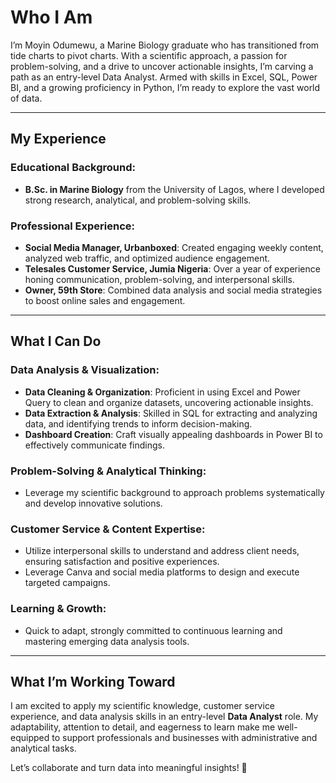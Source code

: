 # Who I Am
I’m Moyin Odumewu, a Marine Biology graduate who has transitioned from tide charts to pivot charts. With a scientific approach, a passion for problem-solving, and a drive to uncover actionable insights, I’m carving a path as an entry-level Data Analyst. Armed with skills in Excel, SQL, Power BI, and a growing proficiency in Python, I’m ready to explore the vast world of data.

---

## My Experience

### Educational Background:
- **B.Sc. in Marine Biology** from the University of Lagos, where I developed strong research, analytical, and problem-solving skills.

### Professional Experience:
- **Social Media Manager, Urbanboxed**: Created engaging weekly content, analyzed web traffic, and optimized audience engagement.
- **Telesales Customer Service, Jumia Nigeria**: Over a year of experience honing communication, problem-solving, and interpersonal skills.
- **Owner, 59th Store**: Combined data analysis and social media strategies to boost online sales and engagement.

---

## What I Can Do

### Data Analysis & Visualization:
- **Data Cleaning & Organization**: Proficient in using Excel and Power Query to clean and organize datasets, uncovering actionable insights.
- **Data Extraction & Analysis**: Skilled in SQL for extracting and analyzing data, and identifying trends to inform decision-making.
- **Dashboard Creation**: Craft visually appealing dashboards in Power BI to effectively communicate findings.

### Problem-Solving & Analytical Thinking:
- Leverage my scientific background to approach problems systematically and develop innovative solutions.

### Customer Service & Content Expertise:
- Utilize interpersonal skills to understand and address client needs, ensuring satisfaction and positive experiences.
- Leverage Canva and social media platforms to design and execute targeted campaigns.

### Learning & Growth:
- Quick to adapt, strongly committed to continuous learning and mastering emerging data analysis tools.

---

## What I’m Working Toward
I am excited to apply my scientific knowledge, customer service experience, and data analysis skills in an entry-level **Data Analyst** role. My adaptability, attention to detail, and eagerness to learn make me well-equipped to support professionals and businesses with administrative and analytical tasks.

Let’s collaborate and turn data into meaningful insights! 🚀
